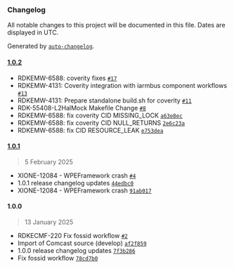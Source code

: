 ### Changelog

All notable changes to this project will be documented in this file. Dates are displayed in UTC.

Generated by [`auto-changelog`](https://github.com/CookPete/auto-changelog).

#### [1.0.2](https://github.com/rdkcentral/iarmbus/compare/1.0.1...1.0.2)

- RDKEMW-6588: coverity fixes [`#17`](https://github.com/rdkcentral/iarmbus/pull/17)
- RDKEMW-4131: Coverity integration with iarmbus component workflows [`#13`](https://github.com/rdkcentral/iarmbus/pull/13)
- RDKEMW-4131: Prepare standalone build.sh for coverity [`#11`](https://github.com/rdkcentral/iarmbus/pull/11)
- RDK-55408-L2HalMock Makefile Change [`#8`](https://github.com/rdkcentral/iarmbus/pull/8)
- RDKEMW-6588: fix coverity CID MISSING_LOCK [`a63e8ec`](https://github.com/rdkcentral/iarmbus/commit/a63e8ec918e057f0552e49276570235c5b58351a)
- RDKEMW-6588: fix coverity CID NULL_RETURNS [`2e6c23a`](https://github.com/rdkcentral/iarmbus/commit/2e6c23aa1a09e9965c2bb52c082949113f17efc2)
- RDKEMW-6588: fix CID RESOURCE_LEAK [`e753dea`](https://github.com/rdkcentral/iarmbus/commit/e753dea7e3ac9bd979c232c97e1b7758220e2ab6)

#### [1.0.1](https://github.com/rdkcentral/iarmbus/compare/1.0.0...1.0.1)

> 5 February 2025

-  XIONE-12084 - WPEFramework crash [`#4`](https://github.com/rdkcentral/iarmbus/pull/4)
- 1.0.1 release changelog updates [`44edbc0`](https://github.com/rdkcentral/iarmbus/commit/44edbc000a4168302535e7a08dca3cc6f3ba6b99)
- XIONE-12084 - WPEFramework crash [`91ab017`](https://github.com/rdkcentral/iarmbus/commit/91ab01759741c4276dcee4dd92a126209e5d4367)

#### 1.0.0

> 13 January 2025

- RDKECMF-220 Fix fossid workflow [`#2`](https://github.com/rdkcentral/iarmbus/pull/2)
- Import of Comcast source (develop) [`af2f859`](https://github.com/rdkcentral/iarmbus/commit/af2f859d499fb778b44eaab73bf97cb3e0d995d1)
- 1.0.0 release changelog updates [`7f3b286`](https://github.com/rdkcentral/iarmbus/commit/7f3b286a40fab63b30e32467fa584e4eeacc91e5)
- Fix fossid workflow [`78cd7b0`](https://github.com/rdkcentral/iarmbus/commit/78cd7b02df064d80ac82d0e8170c604b78027575)
